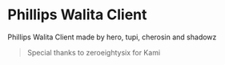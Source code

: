 # Phillips Walita Client

Phillips Walita Client made by hero, tupi, cherosin and shadowz


> Special thanks to zeroeightysix for Kami
